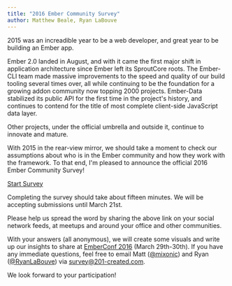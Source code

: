 ```yaml
---
title: "2016 Ember Community Survey"
author: Matthew Beale, Ryan LaBouve
---
```


2015 was an increadible year to be a web developer, and great year to be
building an Ember app.

Ember 2.0 landed in August, and with it came the first major shift in
application architecture since Ember left its SproutCore roots. The Ember-CLI
team made massive improvements to the speed and quality of our build tooling
several times over, all while continuing to be the foundation for a growing
addon community now topping 2000 projects. Ember-Data stabilized its public
API for the first time in the project's history, and continues to contend
for the title of most complete client-side JavaScript data layer.

Other projects, under the official umbrella and outside it, continue to
innovate and mature.

With 2015 in the rear-view mirror, we should take a moment to check our assumptions
about who is in the Ember community and how they work with the framework.
To that end, I'm pleased to announce
the official 2016 Ember Community Survey!

[Start Survey](201-created.com/ember-community-survey-2015)

Completing the survey should take about fifteen minutes. We will be accepting
submissions until March 21st.

Please help us spread the word by sharing the above link on your social
network feeds, at meetups and around your office and other communities.

With your answers (all anonymous), we will create some visuals and write up our
insights to share at [EmberConf 2016](http://emberconf.com/) (March 29th-30th).
If you have any immediate questions, feel free to email Matt
([@mixonic](https://twitter.com/mixonic)) and Ryan
([@RyanLaBouve](https://twitter.com/RyanLaBouve)) via
[survey@201-created.com](mailto:survey@201-created.com).

We look forward to your participation!

